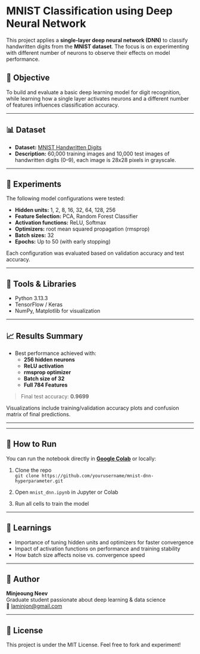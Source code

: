 # MNIST Classification using Deep Neural Network

This project applies a **single-layer deep neural network (DNN)** to classify handwritten digits from the **MNIST dataset**. The focus is on experimenting with different number of neurons to observe their effects on model performance.

## 🧠 Objective

To build and evaluate a basic deep learning model for digit recognition, while learning how a single layer activates neurons and a different number of features influences classification accuracy.

---

## 📊 Dataset

- **Dataset:** [MNIST Handwritten Digits](http://yann.lecun.com/exdb/mnist/)
- **Description:** 60,000 training images and 10,000 test images of handwritten digits (0–9), each image is 28x28 pixels in grayscale.

---

## 🧪 Experiments

The following model configurations were tested:

- **Hidden units:** 1, 2, 8, 16, 32, 64, 128, 256
- **Feature Selection:** PCA, Random Forest Classifier
- **Activation functions:** ReLU, Softmax 
- **Optimizers:** root mean squared propagation (rmsprop)
- **Batch sizes:** 32
- **Epochs:** Up to 50 (with early stopping)

Each configuration was evaluated based on validation accuracy and test accuracy.

---

## 🧰 Tools & Libraries

- Python 3.13.3
- TensorFlow / Keras  
- NumPy, Matplotlib for visualization  

---

## 📈 Results Summary

- Best performance achieved with:
  - **256 hidden neurons**
  - **ReLU activation**
  - **rmsprop optimizer**
  - **Batch size of 32**
  - **Full 784 Features**

> Final test accuracy: **0.9699**

Visualizations include training/validation accuracy plots and confusion matrix of final predictions.

---

---

## 🚀 How to Run

You can run the notebook directly in **[Google Colab](https://colab.research.google.com/)** or locally:

1. Clone the repo  
   `git clone https://github.com/yourusername/mnist-dnn-hyperparameter.git`

2. Open `mnist_dnn.ipynb` in Jupyter or Colab

3. Run all cells to train the model

---

## 📌 Learnings

- Importance of tuning hidden units and optimizers for faster convergence
- Impact of activation functions on performance and training stability
- How batch size affects noise vs. convergence speed

---

## 🧠 Author

**Minjeoung Neev**  
Graduate student passionate about deep learning & data science  
📧 laminjon@gmail.com

---

## 📜 License

This project is under the MIT License. Feel free to fork and experiment!

